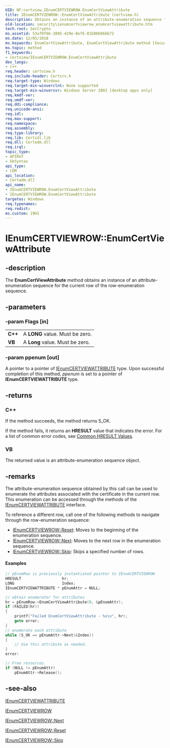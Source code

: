 ```yaml
---
UID: NF:certview.IEnumCERTVIEWROW.EnumCertViewAttribute
title: IEnumCERTVIEWROW::EnumCertViewAttribute (certview.h)
description: Obtains an instance of an attribute-enumeration sequence for the current row of the row-enumeration sequence.
old-location: security\ienumcertviewrow_enumcertviewattribute.htm
tech.root: SecCrypto
ms.assetid: 53a70f66-3805-429e-8ef6-01b00b666b72
ms.date: 12/05/2018
ms.keywords: EnumCertViewAttribute, EnumCertViewAttribute method [Security], EnumCertViewAttribute method [Security],IEnumCERTVIEWROW interface, IEnumCERTVIEWROW interface [Security],EnumCertViewAttribute method, IEnumCERTVIEWROW.EnumCertViewAttribute, IEnumCERTVIEWROW::EnumCertViewAttribute, _certsrv_ienumcertviewrow_enumcertviewattribute, certview/IEnumCERTVIEWROW::EnumCertViewAttribute, security.ienumcertviewrow_enumcertviewattribute
ms.topic: method
f1_keywords:
- certview/IEnumCERTVIEWROW.EnumCertViewAttribute
dev_langs:
- c++
req.header: certview.h
req.include-header: Certsrv.h
req.target-type: Windows
req.target-min-winverclnt: None supported
req.target-min-winversvr: Windows Server 2003 [desktop apps only]
req.kmdf-ver: 
req.umdf-ver: 
req.ddi-compliance: 
req.unicode-ansi: 
req.idl: 
req.max-support: 
req.namespace: 
req.assembly: 
req.type-library: 
req.lib: Certidl.lib
req.dll: Certadm.dll
req.irql: 
topic_type:
- APIRef
- kbSyntax
api_type:
- COM
api_location:
- Certadm.dll
api_name:
- IEnumCERTVIEWROW.EnumCertViewAttribute
- IEnumCERTVIEWROW.EnumCertViewAttribute
targetos: Windows
req.typenames: 
req.redist: 
ms.custom: 19H1
---
```


# IEnumCERTVIEWROW::EnumCertViewAttribute


## -description


The <b>EnumCertViewAttribute</b> method obtains an instance of an attribute-enumeration sequence for the current row of the row-enumeration sequence.


## -parameters




### -param Flags [in]

<table>
<tr>
<td><strong>C++</strong></td>
<td>
A <b>LONG</b> value. Must be zero.

</td>
</tr>
<tr>
<td><strong>VB</strong></td>
<td>
A <b>Long</b> value. Must be zero.

</td>
</tr>
</table>

### -param ppenum [out]

A pointer to a pointer of <a href="https://docs.microsoft.com/windows/desktop/api/certview/nn-certview-ienumcertviewattribute">IEnumCERTVIEWATTRIBUTE</a> type. Upon successful completion of this method, <i>ppenum</i> is set to a pointer of <b>IEnumCERTVIEWATTRIBUTE</b> type.


## -returns



<h3>C++</h3>
 If the method succeeds, the method returns S_OK.

If the method fails, it returns an <b>HRESULT</b> value that indicates the error. For a list of common error codes, see <a href="https://docs.microsoft.com/windows/desktop/SecCrypto/common-hresult-values">Common HRESULT Values</a>.

<h3>VB</h3>
 The returned value is an attribute-enumeration sequence object.




## -remarks



The 
attribute-enumeration sequence obtained by this call can be used to enumerate the attributes associated with the certificate in the current row. This enumeration can be accessed through the methods of the <a href="https://docs.microsoft.com/windows/desktop/api/certview/nn-certview-ienumcertviewattribute">IEnumCERTVIEWATTRIBUTE</a> interface.

To reference a different row, call one of the following methods to navigate through the row-enumeration sequence:

<ul>
<li>
<a href="https://docs.microsoft.com/windows/desktop/api/certview/nf-certview-ienumcertviewrow-reset">IEnumCERTVIEWROW::Reset</a>: Moves to the beginning of the enumeration sequence.</li>
<li>
<a href="https://docs.microsoft.com/windows/desktop/api/certview/nf-certview-ienumcertviewrow-next">IEnumCERTVIEWROW::Next</a>: Moves to the next row in the enumeration sequence.</li>
<li>
<a href="https://docs.microsoft.com/windows/desktop/api/certview/nf-certview-ienumcertviewrow-skip">IEnumCERTVIEWROW::Skip</a>: Skips a specified number of rows.</li>
</ul>

#### Examples


```cpp
// pEnumRow is previously instantiated pointer to IEnumCERTVIEWROW
HRESULT                  hr;
LONG                     Index;
IEnumCERTVIEWATTRIBUTE * pEnumAttr = NULL;

// obtain enumerator for attributes
hr = pEnumRow->EnumCertViewAttribute(0, &pEnumAttr);
if (FAILED(hr))
{
    printf("Failed EnumCertViewAttribute - %x\n", hr);
    goto error;
}
// enumerate each attribute
while (S_OK == pEnumAttr->Next(&Index))
{
    // Use this attribute as needed.
}
error:

// Free resources.
if (NULL != pEnumAttr)
    pEnumAttr->Release();
```





## -see-also




<a href="https://docs.microsoft.com/windows/desktop/api/certview/nn-certview-ienumcertviewattribute">IEnumCERTVIEWATTRIBUTE</a>



<a href="https://docs.microsoft.com/windows/desktop/api/certview/nn-certview-ienumcertviewrow">IEnumCERTVIEWROW</a>



<a href="https://docs.microsoft.com/windows/desktop/api/certview/nf-certview-ienumcertviewrow-next">IEnumCERTVIEWROW::Next</a>



<a href="https://docs.microsoft.com/windows/desktop/api/certview/nf-certview-ienumcertviewrow-reset">IEnumCERTVIEWROW::Reset</a>



<a href="https://docs.microsoft.com/windows/desktop/api/certview/nf-certview-ienumcertviewrow-skip">IEnumCERTVIEWROW::Skip</a>
 

 

